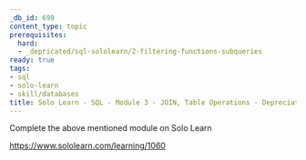 ```yaml
---
_db_id: 699
content_type: topic
prerequisites:
  hard:
  - _depricated/sql-sololearn/2-filtering-functions-subqueries
ready: true
tags:
- sql
- solo-learn
- skill/databases
title: Solo Learn - SQL - Module 3 - JOIN, Table Operations - Depreciated
---
```


Complete the above mentioned module on Solo Learn

https://www.sololearn.com/learning/1060